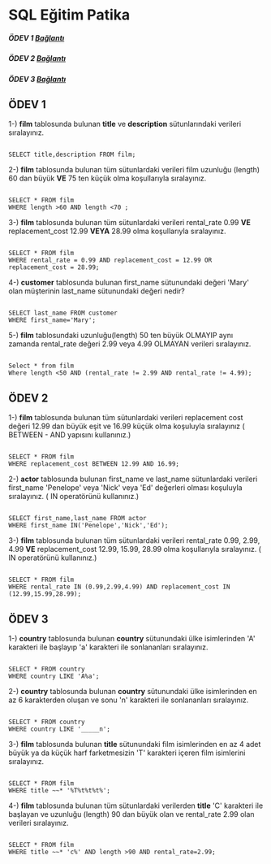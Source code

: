 
# SQL Eğitim Patika


##### ÖDEV 1 [Bağlantı](https://github.com/busrakornes/sql_odev/blob/main/README.md#%C3%B6dev-1)
##### ÖDEV 2 [Bağlantı](https://github.com/busrakornes/sql_odev/blob/main/README.md#%C3%B6dev-2)
##### ÖDEV 3 [Bağlantı](https://github.com/busrakornes/sql_odev/blob/main/README.md#%C3%B6dev-3)




## ÖDEV 1 

1-) **film** tablosunda bulunan __title__ ve **description** sütunlarındaki verileri sıralayınız.

```

SELECT title,description FROM film;

```



2-) **film** tablosunda bulunan tüm sütunlardaki verileri film uzunluğu (length) 60 dan büyük __VE__ 75 ten küçük olma koşullarıyla sıralayınız.

```

SELECT * FROM film
WHERE length >60 AND length <70 ;

```



3-) **film** tablosunda bulunan tüm sütunlardaki verileri rental_rate 0.99 __VE__ replacement_cost 12.99 __VEYA__ 28.99 olma koşullarıyla sıralayınız.

```

SELECT * FROM film
WHERE rental_rate = 0.99 AND replacement_cost = 12.99 OR replacement_cost = 28.99;

```



4-) __customer__ tablosunda bulunan first_name sütunundaki değeri 'Mary' olan müşterinin last_name sütunundaki değeri nedir?

```

SELECT last_name FROM customer
WHERE first_name='Mary';

```



5-) **film** tablosundaki uzunluğu(length) 50 ten büyük OLMAYIP aynı zamanda rental_rate değeri 2.99 veya 4.99 OLMAYAN verileri sıralayınız.

```

Select * from film
Where length <50 AND (rental_rate != 2.99 AND rental_rate != 4.99);

```



## ÖDEV 2 

1-) __film__ tablosunda bulunan tüm sütunlardaki verileri replacement cost değeri 12.99 dan büyük eşit ve 16.99 küçük olma koşuluyla sıralayınız ( BETWEEN - AND yapısını kullanınız.)

```    

SELECT * FROM film
WHERE replacement_cost BETWEEN 12.99 AND 16.99;

```



2-) **actor** tablosunda bulunan first_name ve last_name sütunlardaki verileri first_name 'Penelope' veya 'Nick' veya 'Ed' değerleri olması koşuluyla sıralayınız. ( IN operatörünü kullanınız.)

```

SELECT first_name,last_name FROM actor
WHERE first_name IN('Penelope','Nick','Ed');

```



3-) **film** tablosunda bulunan tüm sütunlardaki verileri rental_rate 0.99, 2.99, 4.99 __VE__ replacement_cost 12.99, 15.99, 28.99 olma koşullarıyla sıralayınız. ( IN operatörünü kullanınız.)

```

SELECT * FROM film
WHERE rental_rate IN (0.99,2.99,4.99) AND replacement_cost IN (12.99,15.99,28.99);

```



## ÖDEV 3

1-) **country** tablosunda bulunan **country** sütunundaki ülke isimlerinden 'A' karakteri ile başlayıp 'a' karakteri ile sonlananları sıralayınız.

```

SELECT * FROM country
WHERE country LIKE 'A%a';

```



2-) **country** tablosunda bulunan __country__ sütunundaki ülke isimlerinden en az 6 karakterden oluşan ve sonu 'n' karakteri ile sonlananları sıralayınız.

```

SELECT * FROM country
WHERE country LIKE '_____n';

```

3-) **film** tablosunda bulunan __title__ sütunundaki film isimlerinden en az 4 adet büyük ya da küçük harf farketmesizin 'T' karakteri içeren film isimlerini sıralayınız.

```

SELECT * FROM film
WHERE title ~~* '%T%t%t%t%';

```



4-) **film** tablosunda bulunan tüm sütunlardaki verilerden **title** 'C' karakteri ile başlayan ve uzunluğu (length) 90 dan büyük olan ve rental_rate 2.99 olan verileri sıralayınız.

```

SELECT * FROM film
WHERE title ~~* 'c%' AND length >90 AND rental_rate=2.99;

```


